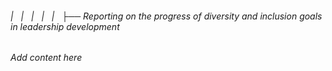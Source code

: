 ###### |   |   |   |   |   ├── Reporting on the progress of diversity and inclusion goals in leadership development

*Add content here*